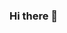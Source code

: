 ### Hi there 👋

<!--
**Liorgeni/Liorgeni** is a ✨ _special_ ✨ repository because its `README.md` (this file) appears on your GitHub profile.

I'm Lior Geni, a junior full-stack developer and content creator. I enjoy creating E2E apps, especially games. 
<br> I'm thrilled to start my adventure in the industry, hoping to contribute my passion and skills to help whenever needed.



- 💬 My skills:
JavaScript, TypeScript, React.js, Node.js, Express, Vue, Angular, Socket.io, OOP
FrontEnd Web Technologies: CSS, SCSS ,Canvas, Three.js
Databases: SQL (PostgreSQL), NoSQL (MongoDB)
Tools: Git, Trello, Cloudflare, Render


- 🌱 I’m currently learning phyton to increase my backend knowledge and to experiece with a new programing lanuage. therfore:
- 🔭 I’m currently working on an application that provides an option to open an image and draw rectangles on it. Once the user has drawn the rectangles, they can save the image along with its coordinates to the backend and log the information. This kind of app can be useful for any application that requires the annotation of images or the extraction of object coordinates. Fronend - React, typescript and canvas. Backend - Python, django.

- 📫 Contact me: Liorgeni@gmail.com. Or visit my personal website on bio.
- ⚡ Fun fact: Huge basketball fan.
-->
